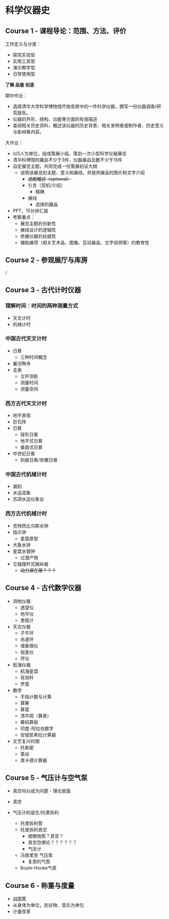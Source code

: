# 科学仪器史

## Course 1 - 课程导论：范围、方法、评价

工作定义与分类：
- 探究实验型
- 实用工具型
- 演示教学型
- 日常使用型

**了解 品鉴 创造**

期中作业：
- 选择清华大学科学博物馆开放库房中的一件科学仪器，撰写一份仪器调查/研究报告。
- 仪器的外形、结构、功能等方面的有效描述
- 查阅相关历史资料，概述该仪器的历史背景、相关发明者或制作者、历史意义与影响等内容。

大作业：
- 以5人为单位，组成策展小组，策划一次小型科学仪器展览
- 清华科博馆的藏品不少于3件，仪器展品总数不少于15件
- 自定展览主题，共同完成一份策展初设大纲
	- 说明该展览的主题、意义和展线，并提供展品的图片和文字介绍
		- ~~选题概述（optional）~~
		- 引言（契机/介绍）
			- 精确
		- 展线
			- 选择的藏品
- PPT，15分钟汇报
- 考察重点：
	- 展览主题的创新性
	- 展线设计的逻辑性
	- 参展仪器的权威性
	- 辅助展项（相关艺术品、图像、互动展品、文字说明等）的教育性

## Course 2 - 参观展厅与库房

/

## Course 3 - 古代计时仪器

### 理解时间：时间的两种测量方式

- 天文计时
- 机械计时

### 中国古代天文计时

- 日晷
    - 三种时间概念
- 襄汾陶寺
- 圭表
    - 立杆测影
    - 测量时间
    - 测量空间

### 西方古代天文计时

- 地平景观
- 巨石阵
- 日晷
	- 球形日晷
	- 地平式日晷
	- 垂直式日晷
- 中世纪日晷
    - 刻痕日晷/弥撒日晷

### 中国古代机械计时

- 漏刻
- 水运混象
- 苏颂水运仪象台

### 西方古代机械计时

- 克特西比乌斯水钟
- 指示钟
	- 星盘原型
- 大象水钟
- 星盘水银钟
    - 过渡产物
- 立轴摆杆式擒纵器
    - ~~动力源在哪？？？~~

## Course 4 - 古代数学仪器

- 测地仪器
	- 透望仪
	- 地平仪
	- 里程计
- 天文仪器
    - 子午环
    - 赤道环
	- 墙象限仪
	- 视差仪
	- 环仪
- 航海仪器
	- 航海星盘
	- 背测杆
	- 罗盘
- 数学
	- 手指计数与计算
    - 算筹
    - 算盘
    - 清华简（算表）
    - 筹码算板
    - 印度-阿拉伯数字
    - 安提凯希拉计算器
- 文艺复兴时期
	- 托勒密
	- 第谷
	- 席卡德计算器

## Course 5 - 气压计与空气泵

- 真空何以成为问题 - 理论层面

- 真空
- 气压计的诞生/托里拆利
    - 托里拆利管
    - 托里拆利真空
        - 细微物质？真空？
        - 真空恐惧论？？？？？？
        - 气压计
    - 冯居里克 气压泵
        - 复原的气泵
    - Boyle-Hooke气泵

## Course 6 - 称重与度量

- 战国策
- 从身体为单位，到谷物、音乐为单位
- 计量改革
